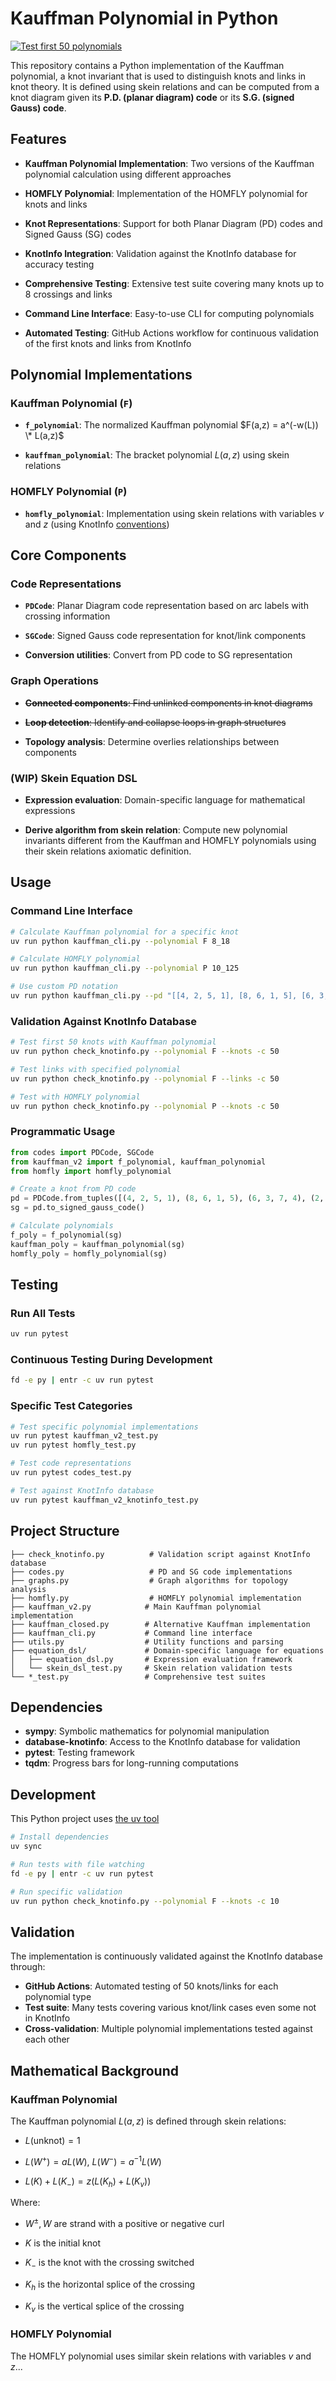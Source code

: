 # Kauffman Polynomial in Python

[![Test first 50 polynomials](https://github.com/aziis98/kauffman-polynomial/actions/workflows/test-polynomials.yml/badge.svg)](https://github.com/aziis98/kauffman-polynomial/actions/workflows/test-polynomials.yml)

This repository contains a Python implementation of the Kauffman polynomial, a
knot invariant that is used to distinguish knots and links in knot theory. It is
defined using skein relations and can be computed from a knot diagram given its
**P.D. (planar diagram) code** or its **S.G. (signed Gauss) code**.

## Features

-   **Kauffman Polynomial Implementation**: Two versions of the Kauffman
    polynomial calculation using different approaches

-   **HOMFLY Polynomial**: Implementation of the HOMFLY polynomial for knots and
    links

-   **Knot Representations**: Support for both Planar Diagram (PD) codes and
    Signed Gauss (SG) codes

-   **KnotInfo Integration**: Validation against the KnotInfo database for
    accuracy testing

-   **Comprehensive Testing**: Extensive test suite covering many knots up to 8
    crossings and links

-   **Command Line Interface**: Easy-to-use CLI for computing polynomials

-   **Automated Testing**: GitHub Actions workflow for continuous validation of
    the first knots and links from KnotInfo

## Polynomial Implementations

### Kauffman Polynomial (`F`)

-   **`f_polynomial`**: The normalized Kauffman polynomial
    $F(a,z) = a^(-w(L)) \*
    L(a,z)$

-   **`kauffman_polynomial`**: The bracket polynomial $L(a,z)$ using skein
    relations

### HOMFLY Polynomial (`P`)

-   **`homfly_polynomial`**: Implementation using skein relations with variables
    $v$ and $z$ (using KnotInfo
    [conventions](https://knotinfo.math.indiana.edu/descriptions/jones_homfly_kauffman_description/polynomial_defn.html))

## Core Components

### Code Representations

-   **`PDCode`**: Planar Diagram code representation based on arc labels with
    crossing information

-   **`SGCode`**: Signed Gauss code representation for knot/link components

-   **Conversion utilities**: Convert from PD code to SG representation

### Graph Operations

-   ~~**Connected components**: Find unlinked components in knot diagrams~~

-   ~~**Loop detection**: Identify and collapse loops in graph structures~~

-   **Topology analysis**: Determine overlies relationships between components

### (WIP) Skein Equation DSL

-   **Expression evaluation**: Domain-specific language for mathematical
    expressions

-   **Derive algorithm from skein relation**: Compute new polynomial invariants
    different from the Kauffman and HOMFLY polynomials using their skein
    relations axiomatic definition.

## Usage

### Command Line Interface

```bash
# Calculate Kauffman polynomial for a specific knot
uv run python kauffman_cli.py --polynomial F 8_18

# Calculate HOMFLY polynomial
uv run python kauffman_cli.py --polynomial P 10_125

# Use custom PD notation
uv run python kauffman_cli.py --pd "[[4, 2, 5, 1], [8, 6, 1, 5], [6, 3, 7, 4], [2, 7, 3, 8]]"
```

### Validation Against KnotInfo Database

```bash
# Test first 50 knots with Kauffman polynomial
uv run python check_knotinfo.py --polynomial F --knots -c 50

# Test links with specified polynomial
uv run python check_knotinfo.py --polynomial F --links -c 50

# Test with HOMFLY polynomial
uv run python check_knotinfo.py --polynomial P --knots -c 50
```

### Programmatic Usage

```python
from codes import PDCode, SGCode
from kauffman_v2 import f_polynomial, kauffman_polynomial
from homfly import homfly_polynomial

# Create a knot from PD code
pd = PDCode.from_tuples([(4, 2, 5, 1), (8, 6, 1, 5), (6, 3, 7, 4), (2, 7, 3, 8)])
sg = pd.to_signed_gauss_code()

# Calculate polynomials
f_poly = f_polynomial(sg)
kauffman_poly = kauffman_polynomial(sg)
homfly_poly = homfly_polynomial(sg)
```

## Testing

### Run All Tests

```bash
uv run pytest
```

### Continuous Testing During Development

```bash
fd -e py | entr -c uv run pytest
```

### Specific Test Categories

```bash
# Test specific polynomial implementations
uv run pytest kauffman_v2_test.py
uv run pytest homfly_test.py

# Test code representations
uv run pytest codes_test.py

# Test against KnotInfo database
uv run pytest kauffman_v2_knotinfo_test.py
```

## Project Structure

```
├── check_knotinfo.py          # Validation script against KnotInfo database
├── codes.py                   # PD and SG code implementations
├── graphs.py                  # Graph algorithms for topology analysis
├── homfly.py                  # HOMFLY polynomial implementation
├── kauffman_v2.py            # Main Kauffman polynomial implementation
├── kauffman_closed.py        # Alternative Kauffman implementation
├── kauffman_cli.py           # Command line interface
├── utils.py                  # Utility functions and parsing
├── equation_dsl/             # Domain-specific language for equations
│   ├── equation_dsl.py       # Expression evaluation framework
│   └── skein_dsl_test.py     # Skein relation validation tests
└── *_test.py                 # Comprehensive test suites
```

## Dependencies

-   **sympy**: Symbolic mathematics for polynomial manipulation
-   **database-knotinfo**: Access to the KnotInfo database for validation
-   **pytest**: Testing framework
-   **tqdm**: Progress bars for long-running computations

## Development

This Python project uses [the uv tool](https://docs.astral.sh/uv)

```bash
# Install dependencies
uv sync

# Run tests with file watching
fd -e py | entr -c uv run pytest

# Run specific validation
uv run python check_knotinfo.py --polynomial F --knots -c 10
```

## Validation

The implementation is continuously validated against the KnotInfo database
through:

-   **GitHub Actions**: Automated testing of 50 knots/links for each polynomial
    type
-   **Test suite**: Many tests covering various knot/link cases even some not in
    KnotInfo
-   **Cross-validation**: Multiple polynomial implementations tested against
    each other

## Mathematical Background

### Kauffman Polynomial

The Kauffman polynomial $`L(a, z)`$ is defined through skein relations:

-   $`L(\text{unknot}) = 1`$

-   $`L(W^+) = a L(W)`$, $`L(W^-) = a^{-1} L(W)`$

-   $`L(K) + L(K_-) = z (L(K_h) + L(K_v))`$

Where:

-   $`W^\pm, W`$ are strand with a positive or negative curl

-   $`K`$ is the initial knot

-   $`K_-`$ is the knot with the crossing switched

-   $`K_h`$ is the horizontal splice of the crossing

-   $`K_v`$ is the vertical splice of the crossing

### HOMFLY Polynomial

The HOMFLY polynomial uses similar skein relations with variables $`v`$ and
$`z`$...
